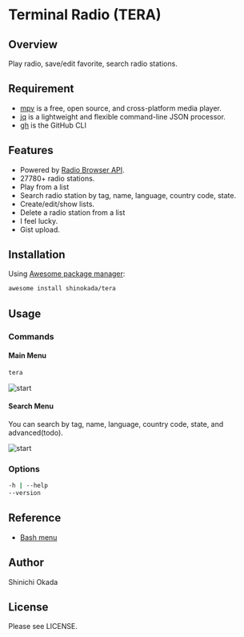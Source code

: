 # Terminal Radio (TERA)

## Overview

Play radio, save/edit favorite, search radio stations.

## Requirement

- [mpv](https://mpv.io/) is a free, open source, and cross-platform media player.
- [jq](https://stedolan.github.io/jq/) is a lightweight and flexible command-line JSON processor.
- [gh](https://cli.github.com/) is the GitHub CLI

## Features

- Powered by [Radio Browser API](https://de1.api.radio-browser.info/).
- 27780+ radio stations.
- Play from a list
- Search radio station by tag, name, language, country code, state.
- Create/edit/show lists.
- Delete a radio station from a list
- I feel lucky.
- Gist upload.

## Installation

Using [Awesome package manager](https://github.com/shinokada/awesome):

```sh
awesome install shinokada/tera
```

## Usage

### Commands

#### Main Menu

```sh
tera
```

![start](https://raw.githubusercontent.com/shinokada/tera/main/images/radio1.png)

#### Search Menu

You can search by tag, name, language, country code, state, and advanced(todo).

![start](https://raw.githubusercontent.com/shinokada/tera/main/images/searchmenu.png)

### Options

```sh
-h | --help
--version
```

## Reference

- [Bash menu](https://devdojo.com/bobbyiliev/how-to-create-an-interactive-menu-in-bash)

## Author

Shinichi Okada

## License

Please see LICENSE.

